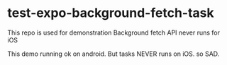 # test-expo-background-fetch-task
This repo is used for demonstration Background fetch API never runs for iOS

This demo running ok on android. But tasks NEVER runs on iOS. so SAD.
